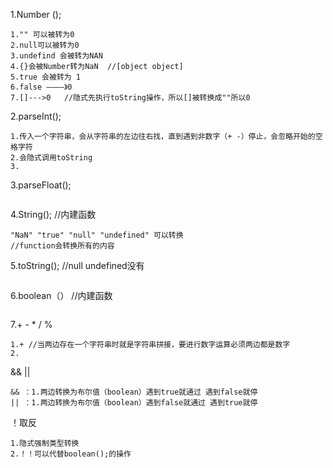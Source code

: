 1.Number ();

```
1."" 可以被转为0
2.null可以被转为0
3.undefind 会被转为NAN
4.{}会被Number转为NaN  //[object object]
5.true 会被转为 1
6.false ————》0
7.[]--->0   //隐式先执行toString操作，所以[]被转换成""所以0 
```

2.parseInt();

```
1.传入一个字符串，会从字符串的左边往右找，直到遇到非数字（+ -）停止，会忽略开始的空格字符
2.会隐式调用toString
3.
```

3.parseFloat();

```

```

4.String();  //内建函数

```
"NaN" "true" "null" "undefined" 可以转换
//function会转换所有的内容
```

5.toString(); //null undefined没有

```

```

6.boolean（） //内建函数

```

```

7.+ - * / %

```
1.+ //当两边存在一个字符串时就是字符串拼接，要进行数字运算必须两边都是数字
2.
```

 &&  ||

```
&& ：1.两边转换为布尔值（boolean）遇到true就通过 遇到false就停
|| ：1.两边转换为布尔值（boolean）遇到false就通过 遇到true就停
```

！取反

```
1.隐式强制类型转换
2.！！可以代替boolean();的操作
```

